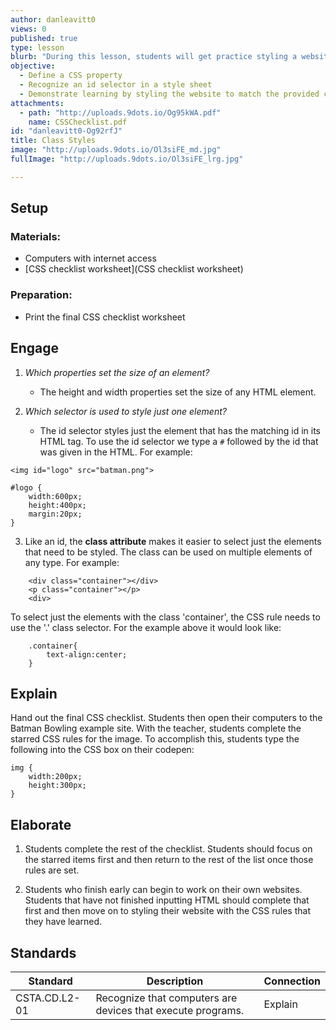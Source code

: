 ```yaml
---
author: danleavitt0
views: 0
published: true
type: lesson
blurb: "During this lesson, students will get practice styling a website with all of the #CSS properties that they have learned about in the unit."
objective: 
  - Define a CSS property
  - Recognize an id selector in a style sheet
  - Demonstrate learning by styling the website to match the provided checklist
attachments: 
  - path: "http://uploads.9dots.io/Og95kWA.pdf"
    name: CSSChecklist.pdf
id: "danleavitt0-Og92rfJ"
title: Class Styles
image: "http://uploads.9dots.io/Ol3siFE_md.jpg"
fullImage: "http://uploads.9dots.io/Ol3siFE_lrg.jpg"

---
```


## Setup

### Materials:

- Computers with internet access
- [CSS checklist worksheet](CSS checklist worksheet)

### Preparation:

- Print the final CSS checklist worksheet

## Engage

1. _Which properties set the size of an element?_
	- The height and width properties set the size of any HTML element.

2. _Which selector is used to style just one element?_
	- The id selector styles just the element that has the matching id in its HTML tag. To use the id selector we type a `#` followed by the id that was given in the HTML. For example:
```
<img id="logo" src="batman.png">
```
```
#logo {
	width:600px;
    height:400px;
    margin:20px;
}
```

3. Like an id, the **class attribute** makes it easier to select just the elements that need to be styled. The class can be used on multiple elements of any type. For example:
```
	<div class="container"></div>
    <p class="container"></p>
    <div>
```
To select just the elements with the class 'container', the CSS rule needs to use the '.' class selector. For the example above it would look like:
```
	.container{
    	text-align:center;
    }
```

## Explain
Hand out the final CSS checklist. Students then open their computers to the Batman Bowling example site. With the teacher, students complete the starred CSS rules for the image. To accomplish this, students type the following into the CSS box on their codepen:
```
img {
	width:200px;
    height:300px;
}
```

## Elaborate

1. Students complete the rest of the checklist. Students should focus on the starred items first and then return to the rest of the list once those rules are set.

2. Students who finish early can begin to work on their own websites. Students that have not finished inputting HTML should complete that first and then move on to styling their website with the CSS rules that they have learned.

## Standards

Standard | Description | Connection
--- | --- | ---
CSTA.CD.L2-01 | Recognize that computers are devices that execute programs. | Explain
